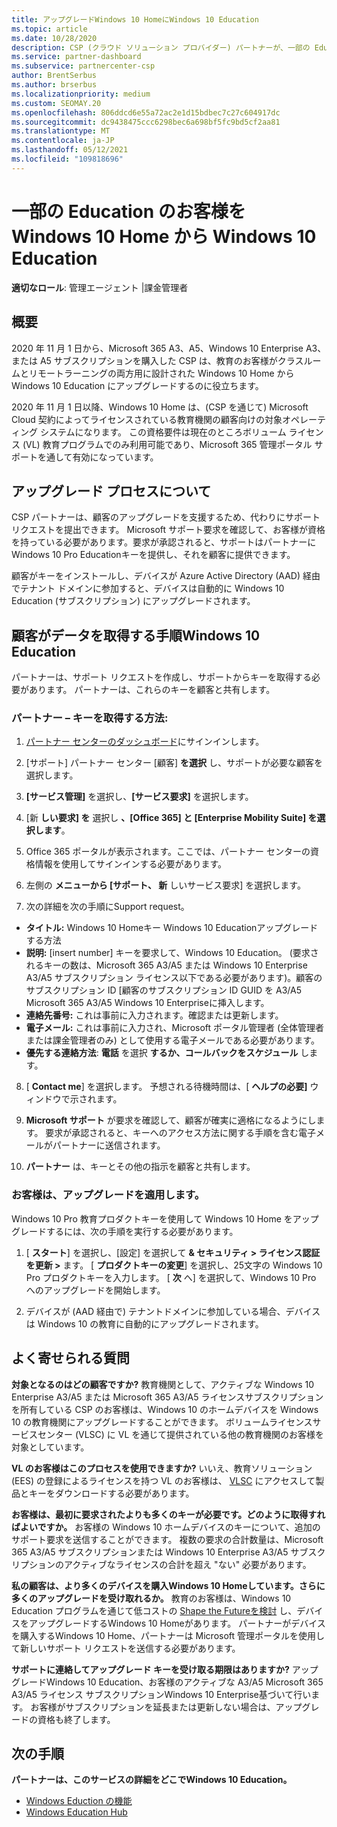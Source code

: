 ```yaml
---
title: アップグレードWindows 10 HomeにWindows 10 Education
ms.topic: article
ms.date: 10/28/2020
description: CSP (クラウド ソリューション プロバイダー) パートナーが、一部の Education 顧客を Windows 10 Home から Windows 10 Education にアップグレードする方法について説明します
ms.service: partner-dashboard
ms.subservice: partnercenter-csp
author: BrentSerbus
ms.author: brserbus
ms.localizationpriority: medium
ms.custom: SEOMAY.20
ms.openlocfilehash: 806ddcd6e55a72ac2e1d15bdbec7c27c604917dc
ms.sourcegitcommit: dc9438475ccc6298bec6a698bf5fc9bd5cf2aa81
ms.translationtype: MT
ms.contentlocale: ja-JP
ms.lasthandoff: 05/12/2021
ms.locfileid: "109818696"
---
```

# <a name="upgrade-some-education-customers-from-windows-10-home-to-windows-10-education"></a>一部の Education のお客様を Windows 10 Home から Windows 10 Education

**適切なロール**: 管理エージェント |課金管理者

## <a name="overview"></a>概要

2020 年 11 月 1 日から、Microsoft 365 A3、A5、Windows 10 Enterprise A3、または A5 サブスクリプションを購入した CSP は、教育のお客様がクラスルームとリモートラーニングの両方用に設計された Windows 10 Home から Windows 10 Education にアップグレードするのに役立ちます。

2020 年 11 月 1 日以降、Windows 10 Home は、(CSP を通じて) Microsoft Cloud 契約によってライセンスされている教育機関の顧客向けの対象オペレーティング システムになります。 この資格要件は現在のところボリューム ライセンス (VL) 教育プログラムでのみ利用可能であり、Microsoft 365 管理ポータル サポートを通して有効になっています。 

## <a name="how-the-upgrade-process-works"></a>アップグレード プロセスについて

CSP パートナーは、顧客のアップグレードを支援するため、代わりにサポート リクエストを提出できます。 Microsoft サポート要求を確認して、お客様が資格を持っている必要があります。要求が承認されると、サポートはパートナーにWindows 10 Pro Educationキーを提供し、それを顧客に提供できます。

顧客がキーをインストールし、デバイスが Azure Active Directory (AAD) 経由でテナント ドメインに参加すると、デバイスは自動的に Windows 10 Education (サブスクリプション) にアップグレードされます。   

## <a name="step-by-step-process-for-customers-to-get-windows-10-education"></a>顧客がデータを取得する手順Windows 10 Education

パートナーは、サポート リクエストを作成し、サポートからキーを取得する必要があります。 パートナーは、これらのキーを顧客と共有します。

### <a name="partners--how-to-get-the-keys"></a>パートナー – キーを取得する方法:

1. [パートナー センターのダッシュボード](https://partner.microsoft.com/dashboard)にサインインします。

2. [サポート] パートナー センター [顧客] **を選択** し、サポートが必要な顧客を選択します。

3. **[サービス管理]** を選択し、**[サービス要求]** を選択します。

4. [新 **しい要求] を** 選択し **、[Office 365] と [Enterprise Mobility Suite] を選択します**。

5. Office 365 ポータルが表示されます。ここでは、パートナー センターの資格情報を使用してサインインする必要があります。

6. 左側の **メニューから [サポート、 新** しいサービス要求] を選択します。

7. 次の詳細を次の手順にSupport request。

- **タイトル:** Windows 10 Homeキー Windows 10 Educationアップグレードする方法
- **説明:** [insert number] キーを要求して、Windows 10 Education。 (要求されるキーの数は、Microsoft 365 A3/A5 または Windows 10 Enterprise A3/A5 サブスクリプション ライセンス以下である必要があります)。顧客のサブスクリプション ID [顧客のサブスクリプション ID GUID を A3/A5 Microsoft 365 A3/A5 Windows 10 Enterpriseに挿入します。
- **連絡先番号:** これは事前に入力されます。確認または更新します。
- **電子メール:** これは事前に入力され、Microsoft ポータル管理者 (全体管理者または課金管理者のみ) として使用する電子メールである必要があります。
- **優先する連絡方法**: **電話** を選択 **するか、コールバックをスケジュール** します。

8. [ **Contact me**] を選択します。 予想される待機時間は、[ **ヘルプの必要]** ウィンドウで示されます。

9. **Microsoft サポート** が要求を確認して、顧客が確実に適格になるようにします。 要求が承認されると、キーへのアクセス方法に関する手順を含む電子メールがパートナーに送信されます。

10. **パートナー** は、キーとその他の指示を顧客と共有します。

### <a name="customer-applies-the-upgrade"></a>お客様は、アップグレードを適用します。

Windows 10 Pro 教育プロダクトキーを使用して Windows 10 Home をアップグレードするには、次の手順を実行する必要があります。  

1. [ **スタート**] を選択し、[設定] を選択して **& セキュリティ > ライセンス認証を更新 >** ます。 [ **プロダクトキーの変更**] を選択し、25文字の Windows 10 Pro プロダクトキーを入力します。 [ **次** へ] を選択して、Windows 10 Pro へのアップグレードを開始します。

2. デバイスが (AAD 経由で) テナントドメインに参加している場合、デバイスは Windows 10 の教育に自動的にアップグレードされます。  

## <a name="frequently-asked-questions"></a>よく寄せられる質問

**対象となるのはどの顧客ですか?**
教育機関として、アクティブな Windows 10 Enterprise A3/A5 または Microsoft 365 A3/A5 ライセンスサブスクリプションを所有している CSP のお客様は、Windows 10 のホームデバイスを Windows 10 の教育機関にアップグレードすることができます。 ボリュームライセンスサービスセンター (VLSC) に VL を通じて提供されている他の教育機関のお客様を対象としています。

**VL のお客様はこのプロセスを使用できますか?**
いいえ、教育ソリューション (EES) の登録によるライセンスを持つ VL のお客様は、 [VLSC](https://www.microsoft.com/Licensing/servicecenter/default.aspx) にアクセスして製品とキーをダウンロードする必要があります。 

**お客様は、最初に要求されたよりも多くのキーが必要です。どのように取得すればよいですか。**
お客様の Windows 10 ホームデバイスのキーについて、追加のサポート要求を送信することができます。 複数の要求の合計数量は、Microsoft 365 A3/A5 サブスクリプションまたは Windows 10 Enterprise A3/A5 サブスクリプションのアクティブなライセンスの合計を超え "ない" 必要があります。

**私の顧客は、より多くのデバイスを購入Windows 10 Homeしています。さらに多くのアップグレードを受け取れるか。**
教育のお客様は、Windows 10 Education プログラムを通じて低コストの [Shape the Futureを検討](https://www.microsoft.com/education/products/windows/shapethefuture.aspx) し、デバイスをアップグレードするWindows 10 Homeがあります。 パートナーがデバイスを購入するWindows 10 Home、パートナーは Microsoft 管理ポータルを使用して新しいサポート リクエストを送信する必要があります。

**サポートに連絡してアップグレード キーを受け取る期限はありますか?**
アップグレードWindows 10 Education、お客様のアクティブな A3/A5 Microsoft 365 A3/A5 ライセンス サブスクリプションWindows 10 Enterprise基づいて行います。 お客様がサブスクリプションを延長または更新しない場合は、アップグレードの資格も終了します。

## <a name="next-steps"></a>次の手順

**パートナーは、このサービスの詳細をどこでWindows 10 Education。**

- [Windows Eduction の機能](https://www.microsoft.com/education/products/windows/features)
- [Windows Education Hub](/education/windows/)